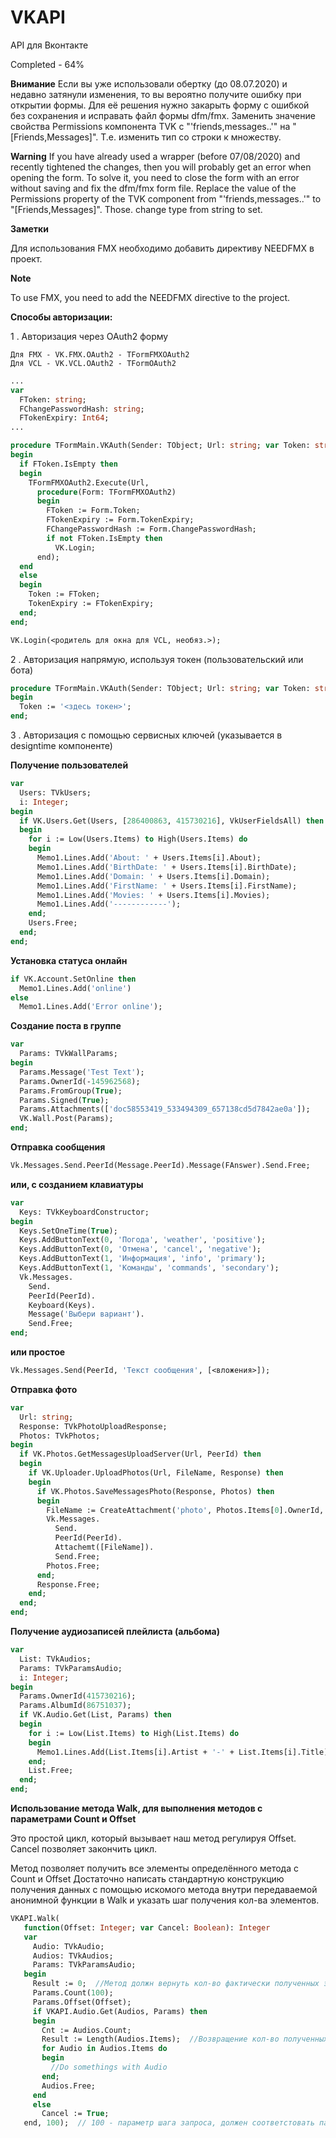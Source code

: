 # VKAPI

API для Вконтакте

Completed - 64%
 
**Внимание**
Если вы уже использовали обертку (до 08.07.2020) и недавно затянули изменения, то вы вероятно получите ошибку при открытии формы. Для её решения нужно закарыть форму с ошибкой без сохранения и исправать файл формы dfm/fmx. Заменить значение свойства Permissions компонента TVK с "'friends,messages..'" на "[Friends,Messages]". Т.е. изменить тип со строки к множеству.

**Warning**
If you have already used a wrapper (before 07/08/2020) and recently tightened the changes, then you will probably get an error when opening the form. To solve it, you need to close the form with an error without saving and fix the dfm/fmx form file. Replace the value of the Permissions property of the TVK component from "'friends,messages..'" to "[Friends,Messages]". Those. change type from string to set.


**Заметки**

Для использования FMX необходимо добавить директиву NEEDFMX в проект.

**Note**

To use FMX, you need to add the NEEDFMX directive to the project.

**Способы авторизации:**

1 . Авторизация через OAuth2 форму

```
Для FMX - VK.FMX.OAuth2 - TFormFMXOAuth2
Для VCL - VK.VCL.OAuth2 - TFormOAuth2
```

```Pascal
...
var 
  FToken: string;
  FChangePasswordHash: string;
  FTokenExpiry: Int64;
...

procedure TFormMain.VKAuth(Sender: TObject; Url: string; var Token: string; var TokenExpiry: Int64; var ChangePasswordHash: string);
begin
  if FToken.IsEmpty then
  begin
    TFormFMXOAuth2.Execute(Url,
      procedure(Form: TFormFMXOAuth2)
      begin
        FToken := Form.Token;
        FTokenExpiry := Form.TokenExpiry;
        FChangePasswordHash := Form.ChangePasswordHash;
        if not FToken.IsEmpty then
          VK.Login;
      end);
  end
  else
  begin
    Token := FToken;
    TokenExpiry := FTokenExpiry;
  end;
end;

VK.Login(<родитель для окна для VCL, необяз.>);

```

2 . Авторизация напрямую, используя токен (пользовательский или бота)
    
```Pascal
procedure TFormMain.VKAuth(Sender: TObject; Url: string; var Token: string; var TokenExpiry: Int64; var ChangePasswordHash: string);
begin
  Token := '<здесь токен>';
end;   
```

3 . Авторизация с помощью сервисных ключей (указывается в designtime компоненте) 


**Получение пользователей**
    
```Pascal
var
  Users: TVkUsers;
  i: Integer;
begin
  if VK.Users.Get(Users, [286400863, 415730216], VkUserFieldsAll) then
  begin
    for i := Low(Users.Items) to High(Users.Items) do
    begin
      Memo1.Lines.Add('About: ' + Users.Items[i].About);
      Memo1.Lines.Add('BirthDate: ' + Users.Items[i].BirthDate);
      Memo1.Lines.Add('Domain: ' + Users.Items[i].Domain);
      Memo1.Lines.Add('FirstName: ' + Users.Items[i].FirstName);
      Memo1.Lines.Add('Movies: ' + Users.Items[i].Movies);
      Memo1.Lines.Add('------------');
    end;
    Users.Free;
  end;
end;
```
    
**Установка статуса онлайн**

```Pascal
if VK.Account.SetOnline then
  Memo1.Lines.Add('online')
else
  Memo1.Lines.Add('Error online');
```
    
**Создание поста в группе**

```Pascal
var
  Params: TVkWallParams;
begin
  Params.Message('Test Text');
  Params.OwnerId(-145962568);
  Params.FromGroup(True);
  Params.Signed(True);
  Params.Attachments(['doc58553419_533494309_657138cd5d7842ae0a']);
  VK.Wall.Post(Params);
end;  
```

**Отправка сообщения**

```Pascal
Vk.Messages.Send.PeerId(Message.PeerId).Message(FAnswer).Send.Free;
```

**или, с созданием клавиатуры**

```Pascal
var
  Keys: TVkKeyboardConstructor;
begin
  Keys.SetOneTime(True);
  Keys.AddButtonText(0, 'Погода', 'weather', 'positive');
  Keys.AddButtonText(0, 'Отмена', 'cancel', 'negative');
  Keys.AddButtonText(1, 'Информация', 'info', 'primary');
  Keys.AddButtonText(1, 'Команды', 'commands', 'secondary');
  Vk.Messages.
    Send.
    PeerId(PeerId).
    Keyboard(Keys).
    Message('Выбери вариант').
    Send.Free;
end;
```

**или простое**

```Pascal
Vk.Messages.Send(PeerId, 'Текст сообщения', [<вложения>]);
```    
**Отправка фото**

```Pascal
var
  Url: string;
  Response: TVkPhotoUploadResponse;
  Photos: TVkPhotos;
begin
  if VK.Photos.GetMessagesUploadServer(Url, PeerId) then
  begin
    if VK.Uploader.UploadPhotos(Url, FileName, Response) then
    begin
      if VK.Photos.SaveMessagesPhoto(Response, Photos) then
      begin
        FileName := CreateAttachment('photo', Photos.Items[0].OwnerId, Photos.Items[0].Id, Photos.Items[0].AccessKey);
        Vk.Messages.
          Send.
          PeerId(PeerId).
          Attachemt([FileName]).
          Send.Free;
        Photos.Free;
      end;
      Response.Free;
    end;
  end;
end;
```

**Получение аудиозаписей плейлиста (альбома)**

```Pascal
var
  List: TVkAudios;
  Params: TVkParamsAudio;
  i: Integer;
begin
  Params.OwnerId(415730216);
  Params.AlbumId(86751037);
  if VK.Audio.Get(List, Params) then
  begin
    for i := Low(List.Items) to High(List.Items) do
    begin
      Memo1.Lines.Add(List.Items[i].Artist + '-' + List.Items[i].Title);
    end;
    List.Free;
  end;
end;    
```

**Использование метода Walk, для выполнения методов с параметрами Count и Offset**

Это простой цикл, который вызывает наш метод регулируя Offset. Cancel позволяет закончить цикл.

Метод позволяет получить все элементы определённого метода с Count и Offset
Достаточно написать стандартную конструкцию получения данных с помощью искомого метода внутри 
передаваемой анонимной функции в Walk и указать шаг получения кол-ва элементов.

```Pascal
VKAPI.Walk(
   function(Offset: Integer; var Cancel: Boolean): Integer
   var
     Audio: TVkAudio;
     Audios: TVkAudios;
     Params: TVkParamsAudio;
   begin
     Result := 0;  //Метод должн вернуть кол-во фактически полученных элементов
     Params.Count(100);
     Params.Offset(Offset);
     if VKAPI.Audio.Get(Audios, Params) then
     begin
       Cnt := Audios.Count;
       Result := Length(Audios.Items);  //Возвращение кол-во полученных элементов
       for Audio in Audios.Items do
       begin
         //Do somethings with Audio
       end;
       Audios.Free;
     end
     else
       Cancel := True;
   end, 100);  // 100 - параметр шага запроса, должен соответстовать параметру метода "Params.Count(100);"
```        
  
<!--stackedit_data:
eyJoaXN0b3J5IjpbLTY2MDExNDI1Miw5MzcyNjYxMzQsMzQ1Mj
kyMzUsLTE0NDUxODA3NDFdfQ==
-->
